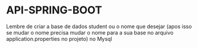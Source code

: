 # API-SPRING-BOOT

Lembre de criar a base de dados student ou o nome que desejar (apos isso se mudar o nome precisa mudar o nome para a sua base no arquivo application.properties no projeto) no Mysql
